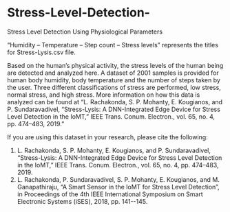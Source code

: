 # Stress-Level-Detection-
Stress Level Detection Using Physiological Parameters


“Humidity – Temperature – Step count – Stress levels” represents the titles for Stress-Lysis.csv file. 

Based on the human’s physical activity, the stress levels of the human being are detected and analyzed here. A dataset of 2001 samples is provided for human body humidity, body temperature and the number of steps taken by the user. Three different classifications of stress are performed, low stress, normal stress, and high stress. More information on how this data is analyzed can be found at “L. Rachakonda, S. P. Mohanty, E. Kougianos, and P. Sundaravadivel, “Stress-Lysis: A DNN-Integrated Edge Device for Stress Level Detection in the IoMT,” IEEE Trans. Conum. Electron., vol. 65, no. 4, pp. 474–483, 2019.” 

If you are using this dataset in your research, please cite the following: 
1.	L. Rachakonda, S. P. Mohanty, E. Kougianos, and P. Sundaravadivel, “Stress-Lysis: A DNN-Integrated Edge Device for Stress Level Detection in the IoMT,” IEEE Trans. Conum. Electron., vol. 65, no. 4, pp. 474–483, 2019.
2.	L. Rachakonda, P. Sundaravadivel, S. P. Mohanty, E. Kougianos, and M. Ganapathiraju, “A Smart Sensor in the IoMT for Stress Level Detection”, in Proceedings of the 4th IEEE International Symposium on Smart Electronic Systems (iSES), 2018, pp. 141--145.

